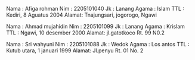 Nama  : Afiga rohman
Nim   : 2205101040
Jk    : Lanang
Agama : Islam
TTL   : Kediri, 8 Aguatus 2004
Alamat: Tnajungsari, jogorogo, Ngawi

Nama  : Ahmad mujahidin
Nim   : 2205101099
Jk    : Lanang
Agama : Krislam
TTL   : Ngawi, 10 desember 2000
Alamat: jl.gatotkoco Rt. 99 N0.2

Nama  : Sri wahyuni
Nim   : 2205101088
Jk    : Wedok
Agama : Los antos
TTL   : Kutub utara, 1 januari 1999
Alamat: Jl.penyu Rt. 01 No. 2 
